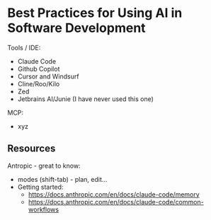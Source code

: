 # Best Practices for Using AI in Software Development

Tools / IDE:

- Claude Code
- Github Copilot
- Cursor and Windsurf
- Cline/Roo/Kilo 
- Zed
- Jetbrains AI/Junie (I have never used this one)

MCP:

- xyz

## Resources

Antropic - great to know:

- modes (shift-tab) - plan, edit...
- Getting started:
  - https://docs.anthropic.com/en/docs/claude-code/memory
  - https://docs.anthropic.com/en/docs/claude-code/common-workflows

